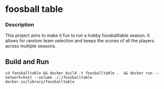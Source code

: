# foosball table
### Description
This project aims to make it fun to run a hobby foosballtable season. It allows for random team selection and keeps the scores of all the players across multiple seasons.

## Build and Run
`cd foosballtable && docker build -t foosballtable .  && docker run --network=host --volume ./:/foosballtable docker.io/library/foosballtable`
